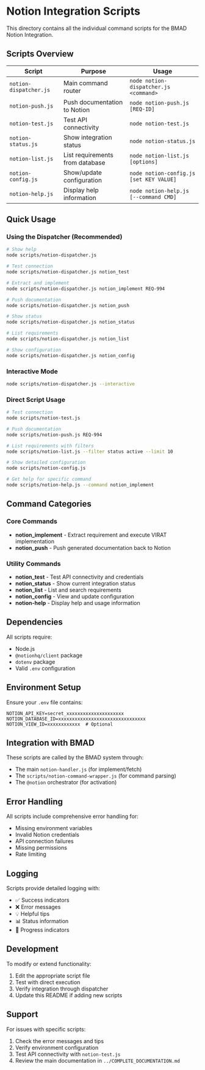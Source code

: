 # Notion Integration Scripts

This directory contains all the individual command scripts for the BMAD Notion Integration.

## Scripts Overview

| Script | Purpose | Usage |
|--------|---------|-------|
| `notion-dispatcher.js` | Main command router | `node notion-dispatcher.js <command>` |
| `notion-push.js` | Push documentation to Notion | `node notion-push.js [REQ-ID]` |
| `notion-test.js` | Test API connectivity | `node notion-test.js` |
| `notion-status.js` | Show integration status | `node notion-status.js` |
| `notion-list.js` | List requirements from database | `node notion-list.js [options]` |
| `notion-config.js` | Show/update configuration | `node notion-config.js [set KEY VALUE]` |
| `notion-help.js` | Display help information | `node notion-help.js [--command CMD]` |

## Quick Usage

### Using the Dispatcher (Recommended)
```bash
# Show help
node scripts/notion-dispatcher.js

# Test connection
node scripts/notion-dispatcher.js notion_test

# Extract and implement
node scripts/notion-dispatcher.js notion_implement REQ-994

# Push documentation
node scripts/notion-dispatcher.js notion_push

# Show status
node scripts/notion-dispatcher.js notion_status

# List requirements
node scripts/notion-dispatcher.js notion_list

# Show configuration
node scripts/notion-dispatcher.js notion_config
```

### Interactive Mode
```bash
node scripts/notion-dispatcher.js --interactive
```

### Direct Script Usage
```bash
# Test connection
node scripts/notion-test.js

# Push documentation
node scripts/notion-push.js REQ-994

# List requirements with filters
node scripts/notion-list.js --filter status active --limit 10

# Show detailed configuration
node scripts/notion-config.js

# Get help for specific command
node scripts/notion-help.js --command notion_implement
```

## Command Categories

### Core Commands
- **notion_implement** - Extract requirement and execute VIRAT implementation
- **notion_push** - Push generated documentation back to Notion

### Utility Commands
- **notion_test** - Test API connectivity and credentials
- **notion_status** - Show current integration status
- **notion_list** - List and search requirements
- **notion_config** - View and update configuration
- **notion-help** - Display help and usage information

## Dependencies

All scripts require:
- Node.js
- `@notionhq/client` package
- `dotenv` package
- Valid `.env` configuration

## Environment Setup

Ensure your `.env` file contains:
```env
NOTION_API_KEY=secret_xxxxxxxxxxxxxxxxxxxxx
NOTION_DATABASE_ID=xxxxxxxxxxxxxxxxxxxxxxxxxxxxxxxx
NOTION_VIEW_ID=xxxxxxxxxxxx  # Optional
```

## Integration with BMAD

These scripts are called by the BMAD system through:
- The main `notion-handler.js` (for implement/fetch)
- The `scripts/notion-command-wrapper.js` (for command parsing)
- The `@notion` orchestrator (for activation)

## Error Handling

All scripts include comprehensive error handling for:
- Missing environment variables
- Invalid Notion credentials
- API connection failures
- Missing permissions
- Rate limiting

## Logging

Scripts provide detailed logging with:
- ✅ Success indicators
- ❌ Error messages
- 💡 Helpful tips
- 📊 Status information
- 🚀 Progress indicators

## Development

To modify or extend functionality:
1. Edit the appropriate script file
2. Test with direct execution
3. Verify integration through dispatcher
4. Update this README if adding new scripts

## Support

For issues with specific scripts:
1. Check the error messages and tips
2. Verify environment configuration
3. Test API connectivity with `notion-test.js`
4. Review the main documentation in `../COMPLETE_DOCUMENTATION.md`
